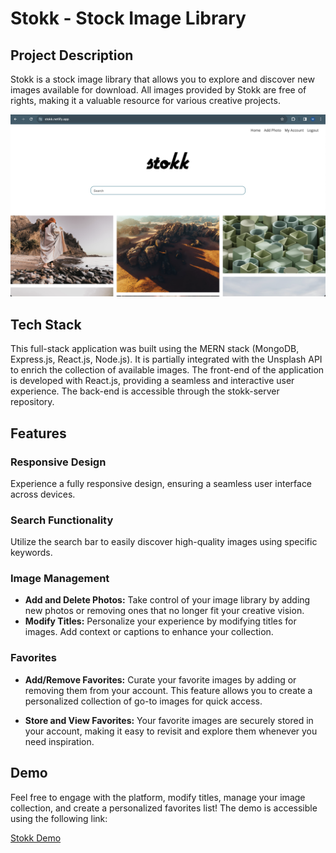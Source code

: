 # Stokk - Stock Image Library

## Project Description

Stokk is a stock image library that allows you to explore and discover new images available for download. All images provided by Stokk are free of rights, making it a valuable resource for various creative projects.

![Stokk main page](src/assets/stokk-main.png)

## Tech Stack

This full-stack application was built using the MERN stack (MongoDB, Express.js, React.js, Node.js). It is partially integrated with the Unsplash API to enrich the collection of available images. The front-end of the application is developed with React.js, providing a seamless and interactive user experience. The back-end is accessible through the stokk-server repository.

## Features

### Responsive Design

Experience a fully responsive design, ensuring a seamless user interface across devices.

### Search Functionality

Utilize the search bar to easily discover high-quality images using specific keywords.

### Image Management

- **Add and Delete Photos:** Take control of your image library by adding new photos or removing ones that no longer fit your creative vision.
- **Modify Titles:** Personalize your experience by modifying titles for images. Add context or captions to enhance your collection.

### Favorites

- **Add/Remove Favorites:** Curate your favorite images by adding or removing them from your account. This feature allows you to create a personalized collection of go-to images for quick access.

- **Store and View Favorites:** Your favorite images are securely stored in your account, making it easy to revisit and explore them whenever you need inspiration.

## Demo

Feel free to engage with the platform, modify titles, manage your image collection, and create a personalized favorites list! The demo is accessible using the following link:

[Stokk Demo](https://stokk.netlify.app/ "Stokk Demo")
